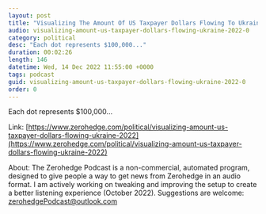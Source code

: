 ```yaml
---
layout: post
title: "Visualizing The Amount Of US Taxpayer Dollars Flowing To Ukraine In 2022"
audio: visualizing-amount-us-taxpayer-dollars-flowing-ukraine-2022-0
category: political
desc: "Each dot represents $100,000..."
duration: 00:02:26
length: 146
datetime: Wed, 14 Dec 2022 11:55:00 +0000
tags: podcast
guid: visualizing-amount-us-taxpayer-dollars-flowing-ukraine-2022-0
order: 0
---
```

Each dot represents $100,000...

Link: [https://www.zerohedge.com/political/visualizing-amount-us-taxpayer-dollars-flowing-ukraine-2022](https://www.zerohedge.com/political/visualizing-amount-us-taxpayer-dollars-flowing-ukraine-2022)

About: The Zerohedge Podcast is a non-commercial, automated program, designed to give people a way to get news from Zerohedge in an audio format.  I am actively working on tweaking and improving the setup to create a better listening experience (October 2022).  Suggestions are welcome: [zerohedgePodcast@outlook.com](mailto:zerohedgePodcast@outlook.com)